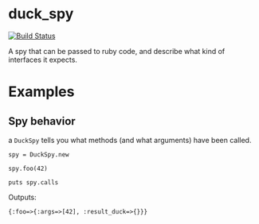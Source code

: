 duck_spy
========

[![Build Status](https://travis-ci.org/mjgpy3/duck_spy.svg)](https://travis-ci.org/mjgpy3/duck_spy)

A spy that can be passed to ruby code, and describe what kind of interfaces it expects.

# Examples

## Spy behavior
a `DuckSpy` tells you what methods (and what arguments) have been called.
```
spy = DuckSpy.new

spy.foo(42)

puts spy.calls
```
Outputs:
```
{:foo=>{:args=>[42], :result_duck=>{}}}

```
